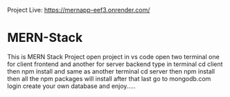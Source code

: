 Project Live: https://mernapp-eef3.onrender.com/

# MERN-Stack
This is MERN Stack Project
open project in vs code 
open two terminal one for client frontend and another for server backend
type in terminal cd client then npm install
and same as another terminal cd server then npm install
then all the npm packages will install
after that last go to mongodb.com login create your own database and enjoy.....
